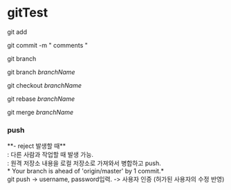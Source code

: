 # gitTest

git add

git commit -m " comments "

git branch

git branch *branchName*

git checkout *branchName*

git rebase *branchName*

git merge *branchName*

<h3>push</h3> **- reject 발생할 때**
<div>     : 다른 사람과 작업할 때 발생 가능.</div>
<div>     : 원격 저장소 내용을 로컬 저장소로 가져와서 병합하고 push. </div>
<div>     * Your branch is ahead of 'origin/master' by 1 commit.*</div>
git push
   -> username, password입력. -> 사용자 인증 (허가된 사용자의 수정 반영)

